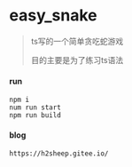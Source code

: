# easy_snake

>ts写的一个简单贪吃蛇游戏
>
>目的主要是为了练习ts语法

#### run

```
npm i
num run start
npm run build
```

#### blog

```
https://h2sheep.gitee.io/
```

